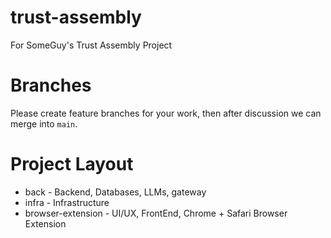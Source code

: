 # trust-assembly
For SomeGuy's Trust Assembly Project

# Branches
Please create feature branches for your work, then after discussion we can merge into `main`.

# Project Layout
* back - Backend, Databases, LLMs, gateway
* infra - Infrastructure
* browser-extension - UI/UX, FrontEnd, Chrome + Safari Browser Extension